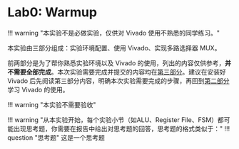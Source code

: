 # Lab0: Warmup

!!! warning "本实验不是必做实验，仅供对 Vivado 使用不熟悉的同学练习。"

本实验由三部分组成：实验环境配置、使用 Vivado、实现多路选择器 MUX。

前两部分是为了帮你熟悉实验环境以及 Vivado 的使用，列出的内容仅供参考，**并不需要全部完成**。本次实验需要完成并提交的内容均在[第三部分](./Mux.md)。建议在安装好 Vivado 后先阅读第三部分内容，明确本次实验需要完成的步骤，再回到[第二部分](./vivado_guide.md)学习 Vivado 的使用。

<!-- !!! warning "本实验需要提交实验报告（ Lab0-3 合成一份提交）" -->

!!! warning "本实验不需要验收"

!!! warning "从本实验开始，每个实验小节（如ALU、Register File、FSM）都可能出现思考题，你需要在报告中给出对思考题的回答，思考题的格式类似于："
    !!! question "思考题"
        这是一个思考题